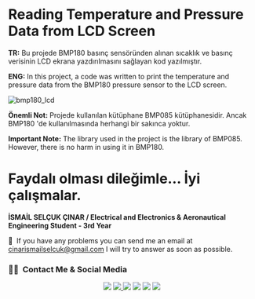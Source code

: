 # Reading Temperature and Pressure Data from LCD Screen

**TR:** Bu projede BMP180 basınç sensöründen alınan sıcaklık ve basınç verisinin LCD ekrana yazdırılmasını sağlayan kod yazılmıştır.

**ENG:** In this project, a code was written to print the temperature and pressure data from the BMP180 pressure sensor to the LCD screen.

![bmp180_lcd](https://user-images.githubusercontent.com/74931027/168491590-e03953c3-95dc-4e01-a598-113d9659814f.jpeg)

**Önemli Not:** Projede kullanılan kütüphane BMP085 kütüphanesidir. Ancak BMP180 'de kullanılmasında herhangi bir sakınca yoktur.

**Important Note:** The library used in the project is the library of BMP085. However, there is no harm in using it in BMP180.

# Faydalı olması dileğimle... İyi çalışmalar.
**İSMAİL SELÇUK ÇINAR / Electrical and Electronics & Aeronautical Engineering Student - 3rd Year**

📧 &nbsp;If you have any problems you can send me an email at cinarismailselcuk@gmail.com I will try to answer as soon as possible.
### 🤝🏻 &nbsp;Contact Me & Social Media

<p align="center">
<a href="mailto:cinarismailselcuk@gmail.com"><img src="https://img.shields.io/badge/-Mail-D14836?style=flat&logo=Gmail&logoColor=white"/></a>
<a href="https://www.linkedin.com/in/ismailselcukcinar/"><img src="https://img.shields.io/badge/-LinkedIn-0077B5?style=flat&logo=Linkedin&logoColor=white%22"/</a>
<a href="https://instagram.com/ismail_selcuks"><img src="https://img.shields.io/badge/-Instagram_-E4405F?style=flat&logo=Instagram&logoColor=white"/></a>
<a href="https://twitter.com/ismail_selcuks"><img src="https://img.shields.io/badge/-Twitter_-1976c2?style=flat&logo=Twitter&logoColor=white"/></a>
<a href="https://www.youtube.com/channel/UCSt6rE5y6iklyFBpm-0xOYA"><img src="https://img.shields.io/badge/-YouTube_-c4302b?style=flat&logo=YouTube&logoColor=white"/></a>
<a href="https://discordapp.com/users/652243845790302239/"><img src="https://img.shields.io/badge/-Discord_-6A5ACD?style=flat&logo=Discord&logoColor=white"/></a>
</p>
